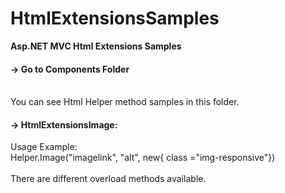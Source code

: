 # HtmlExtensionsSamples
<b>Asp.NET MVC Html Extensions Samples</b>

<h4>-> Go to Components Folder</h4>
<br/>
You can see Html Helper method samples in this folder. 

<h4>-> HtmlExtensionsImage: </h4>

Usage Example: 
<br/>
Helper.Image("imagelink", "alt", new{ class ="img-responsive"})
<br/>
<br/>
There are different overload methods available. 
